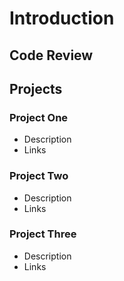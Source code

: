 # Introduction

## Code Review

## Projects
### Project One
- Description
- Links

### Project Two
- Description
- Links

### Project Three
- Description
- Links
